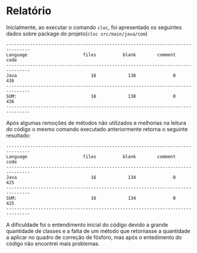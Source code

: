 # Relatório

Inicialmente, ao executar o comando `cloc`, foi apresentado os seguintes dados sobre package do projeto(`cloc src/main/java/com`) 
```
-------------------------------------------------------------------------------
Language                     files          blank        comment           code
-------------------------------------------------------------------------------
Java                            16            138              0            436
-------------------------------------------------------------------------------
SUM:                            16            138              0            436
-------------------------------------------------------------------------------
```

Após algumas remoções de métodos não utilizados e melhorias na leitura do código o mesmo comando executado anteriormente retorna o seguinte resultado:

```
-------------------------------------------------------------------------------
Language                     files          blank        comment           code
-------------------------------------------------------------------------------
Java                            16            134              0            425
-------------------------------------------------------------------------------
SUM:                            16            134              0            425
-------------------------------------------------------------------------------
```

A dificuldade foi o entendimento inicial do código devido a grande quantidade de classes e a falta de um método que retornasse a quantidade a aplicar no quadro de correção de fósforo, mas após o entedimento do código não encontrei mais problemas.
